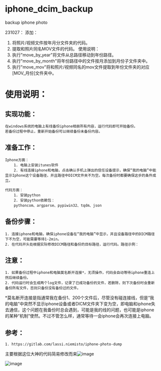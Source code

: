 # iphone_dcim_backup
backup iphone photo

231027： 
添加：
1. 将照片/视频文件按年月分文件夹的代码。
2. 提取和照片同名MOV文件的代码。
使用说明：
1. 执行"move_by_year"将文件从总路径移动到年份路径。
2. 执行"move_by_month"将年份路径中的文件按月添加到月份子文件夹中。
3. 执行"move_mov"将和照片/视频同名的mov文件提取到年份文件夹的对应[MOV_月份]文件夹中。



# 使用说明：
## 实现功能：
	在windows系统的电脑上有线备份iphone相册所有内容，运行代码即可开始备份。
	若备份过程中停止，重新开始备份可以继续备份未备份内容。

## 准备工作：
	Iphone方面：
		1. 电脑上安装itunes软件
		2. 有线连接iphone和电脑，点击确认手机上弹出的信任设备提示，确保“我的电脑”中能显示Iphone这个设备路径，并且路径中DICM文件夹不为空。每次备份时都要确保这步的条件成立。
	
	代码方面：
		1. 安装python
		2. 安装python依赖包：
		pythoncom、argparse、pypiwin32、tqdm、json
	
## 备份步骤：
	1. 连接iphone和电脑，确保iphone设备在“我的电脑”中显示，并且设备路径中的DICM路径下不为空，可能需要等待1-2min。
	2. 在代码开头处根据实际修改DICM路径和备份的目标路径，运行代码。路径示例：
	
	
## 注意：
	1. 如果备份过程中iphone和电脑莫名断开连接*，无须操作，代码会自动等待iphone重连上然后继续备份。
	2. 代码运行时会生成两个log文件，记录了已成功备份的文件，若删除，则下次备份时会重新备份所有文件，否则只备份没有备份过的文件。
	
*莫名断开连接是指通常我在备份1、200个文件后，尽管没有碰连接线，但是“我的电脑”中突然不显示iphone设备或者DICM文件夹下变为空，即电脑和iphone失去通信，这个问题在我备份时总会遇到，可能是我的线的问题，也可能是iphone的某种“机制”使然。不过不管怎么样，通常等待一会iphone会再次连接上电脑。

## 参考：
	1. https://gitlab.com/lassi.niemisto/iphone-photo-dump
主要根据这位大神的代码简易修改而来![image](https://github.com/Li-Mingshuang/iphone_dcim_backup/assets/71756865/97611749-042f-4fdc-a8e8-3f68fd74f727)


![image](https://user-images.githubusercontent.com/71756865/210072452-db101dcb-d0d3-45d0-8d59-e28d03d2fdd1.png)
